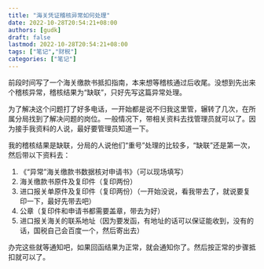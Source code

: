 ```yaml
---
title: "海关凭证稽核异常如何处理"
date: 2022-10-28T20:54:21+08:00
authors: [gudk]
draft: false
lastmod: 2022-10-28T20:54:21+08:00
tags: ["笔记","财税"]
categories: ["笔记"]
---
```


前段时间写了一个海关缴款书抵扣指南，本来想等稽核通过后收尾。没想到先出来个稽核异常，稽核结果为“缺联”，只好先写这篇异常处理。

为了解决这个问题打了好多电话，一开始都是说不归我这里管，辗转了几次，在所属分局找到了解决问题的岗位。一般情况下，带相关资料去找管理员就可以了。因为接手我资料的人说，最好要管理员知道一下。

我的稽核结果是缺联，分局的人说他们“重号”处理的比较多，“缺联”还是第一次，然后带以下资料去：

1. 《“异常”海关缴款书数据核对申请书》（可以现场填写）
2. 海关缴款书原件及复印件（复印两份）
3. 进口报关单原件及复印件（复印两份）（一开始没说，看我带去了，就说要复印一下，最好先带去吧）
4. 公章（复印件和申请书都需要盖章，带去为好）
5. 进口报关海关的联系地址（因为要发函，有地址的话可以保证能收到，没有的话，国税自己会百度一个，然后寄出去）

办完这些就等通知吧，如果回函结果为正常，就会通知你了。然后按正常的步骤抵扣就可以了。
